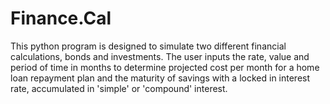# Finance.Cal
This python program is designed to simulate two different financial calculations, bonds and investments. The user inputs the rate, value and period of time in months to determine projected cost per month for a home loan repayment plan and the maturity of savings with a locked in interest rate, accumulated in 'simple' or 'compound' interest.
